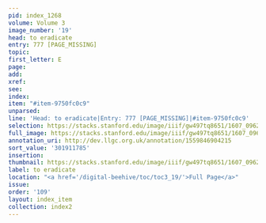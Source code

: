 ```yaml
---
pid: index_1268
volume: Volume 3
image_number: '19'
head: to eradicate
entry: 777 [PAGE_MISSING]
topic:
first_letter: E
page:
add:
xref:
see:
index:
item: "#item-9750fc0c9"
unparsed:
line: 'Head: to eradicate|Entry: 777 [PAGE_MISSING]|#item-9750fc0c9'
selection: https://stacks.stanford.edu/image/iiif/gw497tq8651/1607_0962/138,1785,552,133/full/0/default.jpg
full_image: https://stacks.stanford.edu/image/iiif/gw497tq8651/1607_0962/full/full/0/default.jpg
annotation_uri: http://dev.llgc.org.uk/annotation/1559846904215
sort_value: '301911785'
insertion:
thumbnail: https://stacks.stanford.edu/image/iiif/gw497tq8651/1607_0962/138,1785,552,133/150,/0/default.jpg
label: to eradicate
location: "<a href='/digital-beehive/toc/toc3_19/'>Full Page</a>"
issue:
order: '109'
layout: index_item
collection: index2
---
```

